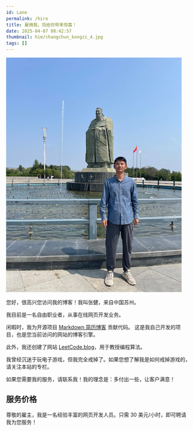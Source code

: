 ```yaml
---
id: Lane
permalink: /hire
title: 雇佣我，将给你带来惊喜！ 
date: 2025-04-07 08:42:57
thumbnail: him/changchun_kongzi_4.jpg
tags: []
---
```


![](/images/him/changchun_kongzi_4.jpg)

您好，很高兴您访问我的博客！我叫张健，来自中国苏州。

我目前是一名自由职业者，从事在线网页开发业务。

闲暇时，我为开源项目 [Markdown 简历博客](https://github.com/PersonalBranding/personal-brand-website-builder) 贡献代码。
这是我自己开发的项目，也是您当前访问的网站的博客引擎。

此外，我还创建了网站 [LeetCode.blog](https://leetcode.blog)，用于教授编程算法。

我曾经沉迷于玩电子游戏，但我完全戒掉了。如果您想了解我是如何戒掉游戏的，请关注本站的专栏。

如果您需要我的服务，请联系我！我的理念是：多付出一些，让客户满意！

## 服务价格

尊敬的雇主，我是一名经验丰富的网页开发人员。只需 30 美元/小时，即可聘请我为您服务！

